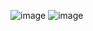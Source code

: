 ![image](https://github.com/user-attachments/assets/fe1a15f7-5fa9-4cac-ba76-6fd2e570b608)
![image](https://github.com/user-attachments/assets/74247cdb-26a8-4948-8106-ef6bdc870ec3)

